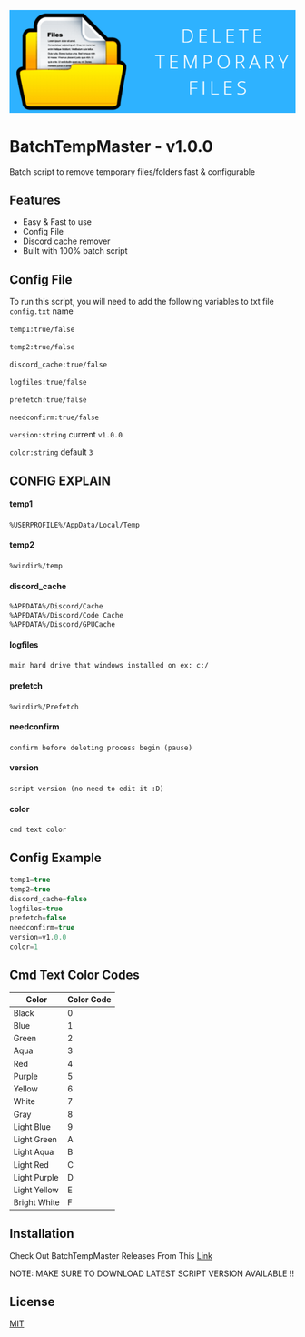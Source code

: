 
![Logo](https://github.com/azizmjaber02/batch-temp-master/blob/main/banner.png?raw=true)


# BatchTempMaster - v1.0.0

Batch script to remove temporary files/folders fast & configurable


## Features

- Easy & Fast to use
- Config File
- Discord cache remover
- Built with 100% batch script


## Config File

To run this script, you will need to add the following variables to txt file  `config.txt` name

`temp1:true/false`

`temp2:true/false`

`discord_cache:true/false`

`logfiles:true/false`

`prefetch:true/false`

`needconfirm:true/false`

`version:string` current `v1.0.0`

`color:string` default `3`


## CONFIG EXPLAIN

#### temp1

`%USERPROFILE%/AppData/Local/Temp`

#### temp2

`%windir%/temp`

#### discord_cache
```
%APPDATA%/Discord/Cache
%APPDATA%/Discord/Code Cache
%APPDATA%/Discord/GPUCache
```

#### logfiles
`main hard drive that windows installed on ex: c:/`

#### prefetch
`%windir%/Prefetch`

#### needconfirm
`confirm before deleting process begin (pause)`

#### version
`script version (no need to edit it :D)`

#### color
`cmd text color`
## Config Example

```javascript
temp1=true
temp2=true
discord_cache=false
logfiles=true
prefetch=false
needconfirm=true
version=v1.0.0
color=1
```

## Cmd Text Color Codes

| Color             | Color Code                                                                |
| ----------------- | ------------------------------------------------------------------ |
| Black | 0  |
| Blue | 1  |
| Green | 2  |
| Aqua | 3  |
| Red | 4  |
| Purple | 5  |
| Yellow | 6  |
| White | 7  |
| Gray | 8  |
| Light Blue | 9  |
| Light Green | A  |
| Light Aqua | B  |
| Light Red | C  |
| Light Purple | D  |
| Light Yellow | E  |
| Bright White | F  |


## Installation

Check Out BatchTempMaster Releases From This [Link](https://github.com/azizmjaber02/batch-temp-master/releases)

NOTE: MAKE SURE TO DOWNLOAD LATEST SCRIPT VERSION AVAILABLE !!

## License

[MIT](https://choosealicense.com/licenses/mit/)

